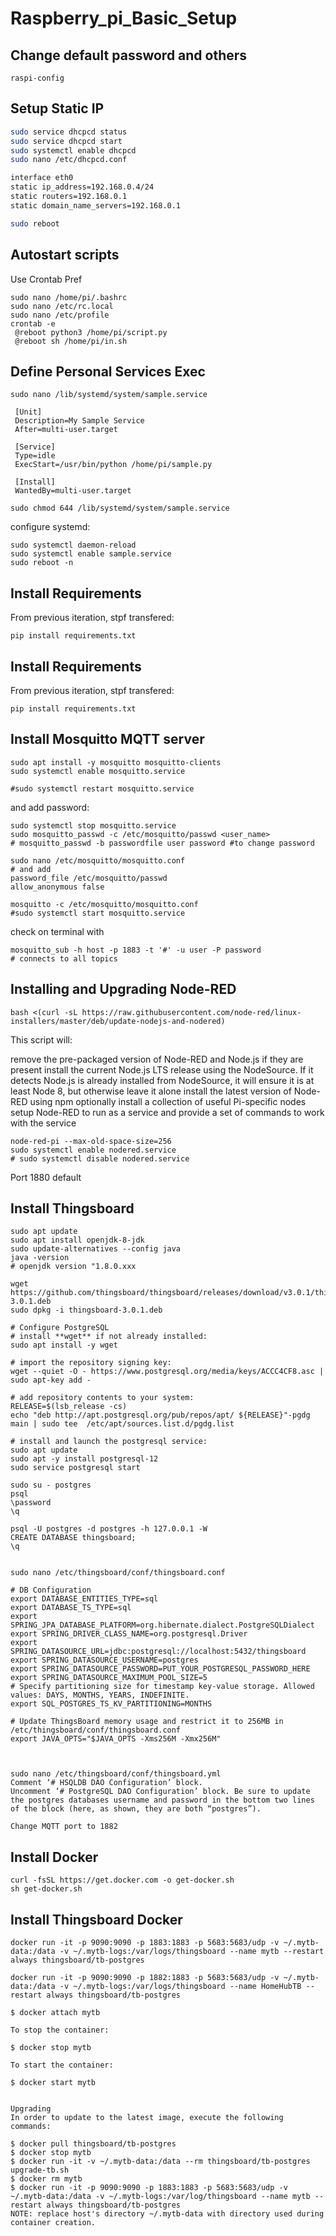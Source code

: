 # Raspberry_pi_Basic_Setup

## Change default password and others
```
raspi-config
```

## Setup Static IP


``` bash
sudo service dhcpcd status
sudo service dhcpcd start
sudo systemctl enable dhcpcd
sudo nano /etc/dhcpcd.conf

interface eth0
static ip_address=192.168.0.4/24
static routers=192.168.0.1
static domain_name_servers=192.168.0.1

sudo reboot
```

## Autostart scripts
Use Crontab Pref
```
sudo nano /home/pi/.bashrc
sudo nano /etc/rc.local
sudo nano /etc/profile
crontab -e
 @reboot python3 /home/pi/script.py
 @reboot sh /home/pi/in.sh
```

## Define Personal Services Exec
```
sudo nano /lib/systemd/system/sample.service

 [Unit]
 Description=My Sample Service
 After=multi-user.target

 [Service]
 Type=idle
 ExecStart=/usr/bin/python /home/pi/sample.py

 [Install]
 WantedBy=multi-user.target
 
sudo chmod 644 /lib/systemd/system/sample.service
```
configure systemd:
```
sudo systemctl daemon-reload
sudo systemctl enable sample.service
sudo reboot -n

```

## Install Requirements
From previous iteration, stpf transfered:
```
pip install requirements.txt
```

## Install Requirements
From previous iteration, stpf transfered:
```
pip install requirements.txt
```

## Install Mosquitto MQTT server

```
sudo apt install -y mosquitto mosquitto-clients
sudo systemctl enable mosquitto.service

#sudo systemctl restart mosquitto.service
```
and add password:
```
sudo systemctl stop mosquitto.service
sudo mosquitto_passwd -c /etc/mosquitto/passwd <user_name>
# mosquitto_passwd -b passwordfile user password #to change password

sudo nano /etc/mosquitto/mosquitto.conf
# and add
password_file /etc/mosquitto/passwd
allow_anonymous false

mosquitto -c /etc/mosquitto/mosquitto.conf
#sudo systemctl start mosquitto.service
```

check on terminal with
```
mosquitto_sub -h host -p 1883 -t '#' -u user -P password
# connects to all topics
```

## Installing and Upgrading Node-RED
```
bash <(curl -sL https://raw.githubusercontent.com/node-red/linux-installers/master/deb/update-nodejs-and-nodered)
```
This script will:

remove the pre-packaged version of Node-RED and Node.js if they are present
install the current Node.js LTS release using the NodeSource. If it detects Node.js is already installed from NodeSource, it will ensure it is at least Node 8, but otherwise leave it alone
install the latest version of Node-RED using npm
optionally install a collection of useful Pi-specific nodes
setup Node-RED to run as a service and provide a set of commands to work with the service

```
node-red-pi --max-old-space-size=256
sudo systemctl enable nodered.service
# sudo systemctl disable nodered.service
```
Port 1880 default


## Install Thingsboard
```
sudo apt update
sudo apt install openjdk-8-jdk
sudo update-alternatives --config java
java -version
# openjdk version "1.8.0.xxx

wget https://github.com/thingsboard/thingsboard/releases/download/v3.0.1/thingsboard-3.0.1.deb
sudo dpkg -i thingsboard-3.0.1.deb

# Configure PostgreSQL
# install **wget** if not already installed:
sudo apt install -y wget

# import the repository signing key:
wget --quiet -O - https://www.postgresql.org/media/keys/ACCC4CF8.asc | sudo apt-key add -

# add repository contents to your system:
RELEASE=$(lsb_release -cs)
echo "deb http://apt.postgresql.org/pub/repos/apt/ ${RELEASE}"-pgdg main | sudo tee  /etc/apt/sources.list.d/pgdg.list

# install and launch the postgresql service:
sudo apt update
sudo apt -y install postgresql-12
sudo service postgresql start

sudo su - postgres
psql
\password
\q

psql -U postgres -d postgres -h 127.0.0.1 -W
CREATE DATABASE thingsboard;
\q


sudo nano /etc/thingsboard/conf/thingsboard.conf

# DB Configuration 
export DATABASE_ENTITIES_TYPE=sql
export DATABASE_TS_TYPE=sql
export SPRING_JPA_DATABASE_PLATFORM=org.hibernate.dialect.PostgreSQLDialect
export SPRING_DRIVER_CLASS_NAME=org.postgresql.Driver
export SPRING_DATASOURCE_URL=jdbc:postgresql://localhost:5432/thingsboard
export SPRING_DATASOURCE_USERNAME=postgres
export SPRING_DATASOURCE_PASSWORD=PUT_YOUR_POSTGRESQL_PASSWORD_HERE
export SPRING_DATASOURCE_MAXIMUM_POOL_SIZE=5
# Specify partitioning size for timestamp key-value storage. Allowed values: DAYS, MONTHS, YEARS, INDEFINITE.
export SQL_POSTGRES_TS_KV_PARTITIONING=MONTHS

# Update ThingsBoard memory usage and restrict it to 256MB in /etc/thingsboard/conf/thingsboard.conf
export JAVA_OPTS="$JAVA_OPTS -Xms256M -Xmx256M"



sudo nano /etc/thingsboard/conf/thingsboard.yml
Comment ‘# HSQLDB DAO Configuration’ block.
Uncomment ‘# PostgreSQL DAO Configuration’ block. Be sure to update the postgres databases username and password in the bottom two lines of the block (here, as shown, they are both “postgres”).

Change MQTT port to 1882

```




## Install Docker
```
curl -fsSL https://get.docker.com -o get-docker.sh
sh get-docker.sh 
```

## Install Thingsboard Docker
```
docker run -it -p 9090:9090 -p 1883:1883 -p 5683:5683/udp -v ~/.mytb-data:/data -v ~/.mytb-logs:/var/logs/thingsboard --name mytb --restart always thingsboard/tb-postgres

docker run -it -p 9090:9090 -p 1882:1883 -p 5683:5683/udp -v ~/.mytb-data:/data -v ~/.mytb-logs:/var/logs/thingsboard --name HomeHubTB --restart always thingsboard/tb-postgres

$ docker attach mytb

To stop the container:

$ docker stop mytb

To start the container:

$ docker start mytb


Upgrading
In order to update to the latest image, execute the following commands:

$ docker pull thingsboard/tb-postgres
$ docker stop mytb
$ docker run -it -v ~/.mytb-data:/data --rm thingsboard/tb-postgres upgrade-tb.sh
$ docker rm mytb
$ docker run -it -p 9090:9090 -p 1883:1883 -p 5683:5683/udp -v ~/.mytb-data:/data -v ~/.mytb-logs:/var/log/thingsboard --name mytb --restart always thingsboard/tb-postgres
NOTE: replace host's directory ~/.mytb-data with directory used during container creation.
```

